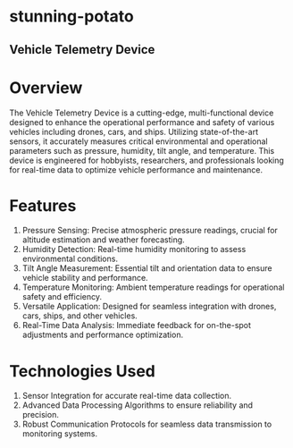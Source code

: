 # stunning-potato
## **Vehicle Telemetry Device**

# Overview

The Vehicle Telemetry Device is a cutting-edge, multi-functional device designed to enhance the operational performance and safety of various vehicles including drones, cars, and ships. Utilizing state-of-the-art sensors, it accurately measures critical environmental and operational parameters such as pressure, humidity, tilt angle, and temperature. This device is engineered for hobbyists, researchers, and professionals looking for real-time data to optimize vehicle performance and maintenance.

# Features

1. Pressure Sensing: Precise atmospheric pressure readings, crucial for altitude estimation and weather forecasting.
2. Humidity Detection: Real-time humidity monitoring to assess environmental conditions.
3. Tilt Angle Measurement: Essential tilt and orientation data to ensure vehicle stability and performance.
4. Temperature Monitoring: Ambient temperature readings for operational safety and efficiency.
5. Versatile Application: Designed for seamless integration with drones, cars, ships, and other vehicles.
6. Real-Time Data Analysis: Immediate feedback for on-the-spot adjustments and performance optimization.

# Technologies Used

1. Sensor Integration for accurate real-time data collection.
2. Advanced Data Processing Algorithms to ensure reliability and precision.
3. Robust Communication Protocols for seamless data transmission to monitoring systems.
